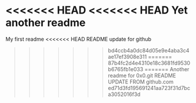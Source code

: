 <<<<<<< HEAD
<<<<<<< HEAD
Yet another readme
=======
My first readme
<<<<<<< HEAD
README update for github
>>>>>>> bd4ccb4a0dc84d05e9e4aba3c4ae17ef3908e311
=======
>>>>>>> 87b4fc2d4e4310e18c3681fd9530b6765fb1e033
=======
Another readme for 0x0.git
README UPDATE FROM github.com
>>>>>>> ed71d3fd195691241aa723f31d7bca3052016f3d
